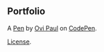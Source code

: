 Portfolio
---------


A [Pen](https://codepen.io/ovipaul/pen/xLPvxO) by [Ovi Paul](https://codepen.io/ovipaul) on [CodePen](https://codepen.io).

[License](https://codepen.io/ovipaul/pen/xLPvxO/license).